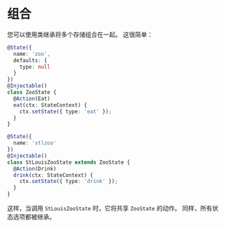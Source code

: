 # 组合

您可以使用类继承将多个存储组合在一起。 这很简单：

```typescript
@State({
  name: 'zoo',
  defaults: {
    type: null
  }
})
@Injectable()
class ZooState {
  @Action(Eat)
  eat(ctx: StateContext) {
    ctx.setState({ type: 'eat' });
  }
}

@State({
  name: 'stlzoo'
})
@Injectable()
class StLouisZooState extends ZooState {
  @Action(Drink)
  drink(ctx: StateContext) {
    ctx.setState({ type: 'drink' });
  }
}
```

这样，当调用 `StLouisZooState` 时，它将共享 `ZooState` 的动作。 同样，所有状态选项都被继承。

